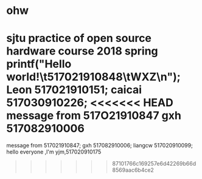 # ohw
sjtu practice of open source hardware course 2018 spring
printf("Hello world!\t517021910848\tWXZ\n");
Leon 517021910151;
caicai 517030910226;
<<<<<<< HEAD
message from 517O21910847
gxh 517082910006
=======
message from 517021910847;
gxh 517082910006;
liangcw 517020910099;
hello everyone ,l'm yjm,517020910175
>>>>>>> 87101766c169257e6d42269b66d8569aac6b4ce2
